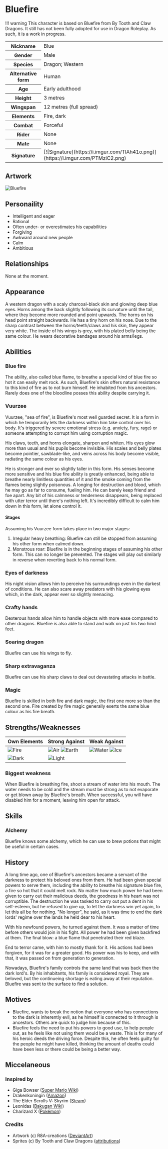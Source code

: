 # Bluefire
!!! warning
    This character is based on Bluefire from By Tooth and Claw Dragons. It still has not been fully adopted for use in Dragon Roleplay. As such, it is a work in progress.

<table>
  <tr>
    <th>Nickname</th>
    <td>Blue</td>
  </tr>
  <tr>
    <th>Gender</th>
    <td>Male</td>
  </tr>
  <tr>
    <th>Species</th>
    <td>Dragon; Western</td>
  </tr>
  <tr>
    <th>Alternative form</th>
    <td>Human</td>
  </tr>
  <tr>
    <th>Age</th>
    <td>Early adulthood</td>
  </tr>
  <tr>
    <th>Height</th>
    <td>3 metres</td>
  </tr>
  <tr>
    <th>Wingspan</th>
    <td>12 metres (full spread)</td>
  </tr>
  <tr>
    <th>Elements</th>
    <td>Fire, dark</td>
  </tr>
  <tr>
    <th>Combat</th>
    <td>Forceful</td>
  </tr>
  <tr>
    <th>Rider</th>
    <td>None</td>
  </tr>
  <tr>
    <th>Mate</th>
    <td>None</td>
  </tr>
  <tr>
    <th>Signature</th>
    <td>[![Signature](https://i.imgur.com/TlAh41o.png)](https://i.imgur.com/PTMziC2.png)</td>
  </tr>
</table>

## Artwork
![Bluefire](https://i.imgur.com/X7fIwFc.gif)

## Personaility
*  Intelligent and eager
*  Rational
*  Often under- or overestimates his capabilities
*  Forgiving
*  Awkward around new people
*  Calm
*  Ambitious

## Relationships
None at the moment.
<!--
<table>
  <tr>
    <th>Fyrendrang</th>
    <td>Acquaintance</td>
  </tr>
  <tr>
    <th>Nirn</th>
    <td>Acquaintance</td>
  </tr>
  <tr>
    <th>Thanatos</th>
    <td>Teacher</td>
  </tr>
</table>
-->

## Appearance
A western dragon with a scaly charcoal-black skin and glowing deep blue eyes. Horns among the back slightly following its curvature until the tail, where they become more rounded and point upwards. The horns on his head point straight backwards. He has a tiny horn on his nose. Due to the sharp contrast between the horns/teeth/claws and his skin, they appear very white. The inside of his wings is grey, with his plated belly being the same colour. He wears decorative bandages around his arms/legs.

## Abilities
### Blue fire
The ability, also called blue flame, to breathe a special kind of blue fire so hot it can easily melt rock. As such, Bluefire's skin offers natural resistance to this kind of fire as to not burn himself. He inhabited from his ancestors. Rarely does one of the bloodline posses this ability despite carrying it.

### Vuurzee
Vuurzee, "sea of fire", is Bluefire's most well guarded secret. It is a form in which he temporarily lets the darkness within him take control over his body. It's triggered by severe emotional stress (e.g. anxiety, fury, rage) or someone attempting to corrupt him using corruption magic.

His claws, teeth, and horns elongate, sharpen and whiten. His eyes glow more than usual and his pupils become invisible. His scales and belly plates become pointier, sawblade-like, and veins across his body become visible, radiating the same colour as his eyes.

He is stronger and ever so slightly taller in this form. His senses become more sensitive and his blue fire ability is greatly enhanced, being able to breathe nearly limitless quantities of it and the smoke coming from the flames being slightly poisonous. A longing for destruction and blood, which he may go as far to consume, fueling him. He can barely keep friend and foe apart. Any bit of his calmness or tenderness disappears, being replaced with utter terror until there's nothing left. It's incredibly difficult to calm him down in this form, let alone control it.

#### Stages
Assuming his Vuurzee form takes place in two major stages:
 1.  Irregular heavy breathing: Bluefire can still be stopped from assuming his other form when calmed down.
 2.  Monstrous roar: Bluefire is in the beginning stages of assuming his other form. This can no longer be prevented.
The stages will play out similarly in reverse when reverting back to his normal form.

### Eyes of darkness
His night vision allows him to perceive his surroundings even in the darkest of conditions. He can also scare away predators with his glowing eyes which, in the dark, appear ever so slightly menacing.

### Crafty hands
Dexterous hands allow him to handle objects with more ease compared to other dragons. Bluefire is also able to stand and walk on just his two hind feet.

### Soaring dragon
Bluefire can use his wings to fly.

### Sharp extravaganza
Bluefire can use his sharp claws to deal out devastating attacks in battle.

### Magic
Bluefire is skilled in both fire and dark magic, the first one more so than the second one. Fire created by fire magic generally exerts the same blue colour as his fire breath.

## Strengths/Weaknesses
Own Elements | Strong Against | Weak Against
--- | --- | ---
![Fire](https://i.imgur.com/kjSPOEA.png) | ![Air](https://i.imgur.com/0pPDMVG.png) ![Earth](https://i.imgur.com/e8reMNY.png) | ![Water](https://i.imgur.com/YHvleTt.png) ![Ice](https://i.imgur.com/lsfH3eA.png)
![Dark](https://i.imgur.com/dsxwIQY.png) | ![Light](https://i.imgur.com/btQSr52.png) |

### Biggest weakness
When Bluefire is breathing fire, shoot a stream of water into his mouth. The water needs to be cold and the stream must be strong as to not evaporate or get blown away by Bluefire's breath. When successful, you will have disabled him for a moment, leaving him open for attack.

## Skills
### Alchemy
Bluefire knows some alchemy, which he can use to brew potions that might be useful in certain cases.

## History
A long time ago, one of Bluefire's ancestors became a servant of the darkness to protect his beloved ones from them. He had been given special powers to serve them, including the ability to breathe his signature blue fire, a fire so hot that it could melt rock. No matter how much power he had been given to carry out their malicious deeds, the goodness in his heart was not corruptible. The destruction he was tasked to carry out put a dent in his self-esteem, but he refused to give up, to let the darkness win yet again, to let this all be for nothing. "No longer", he said, as it was time to end the dark lords' regime over the lands he held dear to his heart.

With his newfound powers, he turned against them. It was a matter of time before others would join in his fight. All power he had been given backfired at them. The final blow: a blue flame that penetrated their red blaze.

End to terror came, with him to mostly thank for it. His actions had been forgiven, for it was for a greater good. His power was his to keep, and with that, it was passed on from generation to generation.

Nowadays, Bluefire's family controls the same land that was back then the dark lord's. By his inhabitants, his family is considered royal. They are beloved, but the continueing shortage is eating away at their reputation. Bluefire was sent to the surface to find a solution.

## Motives
*  Bluefire, wants to break the notion that everyone who has connections to the dark is inherently evil, as he himself is connected to it through is ancestors. Others are quick to judge him because of this.
*  Bluefire feels the need to put his powers to good use, to help people out, as he feels like not using them would be a waste. This is for many of his heroic deeds the driving force. Despite this, he often feels guilty for the people he might have killed, thinking the amount of deaths could have been less or there could be being a better way.

## Miccelaneous
### Inspired by
*  Giga Bowser ([Super Mario Wiki](https://www.mariowiki.com/Giga_Bowser))
*  Drakenkoningin ([Amazon](https://amzn.to/2MZhTNA))
*  The Elder Scrolls V: Skyrim ([Steam](https://store.steampowered.com/app/489830/The_Elder_Scrolls_V_Skyrim_Special_Edition/))
*  Leonidas ([Bakugan Wiki](https://bakugan.wiki/wiki/Leonidas))
*  Charizard X ([Pokémon](https://www.pokemon.com/uk/pokedex/charizard))


### Credits
*  Artwork (c) R8A-creations ([DeviantArt](https://www.deviantart.com/r8a-creations))
*  Sprites (c) By Tooth and Claw Dragons ([attributions](https://btacdragons.com/credits.php))

